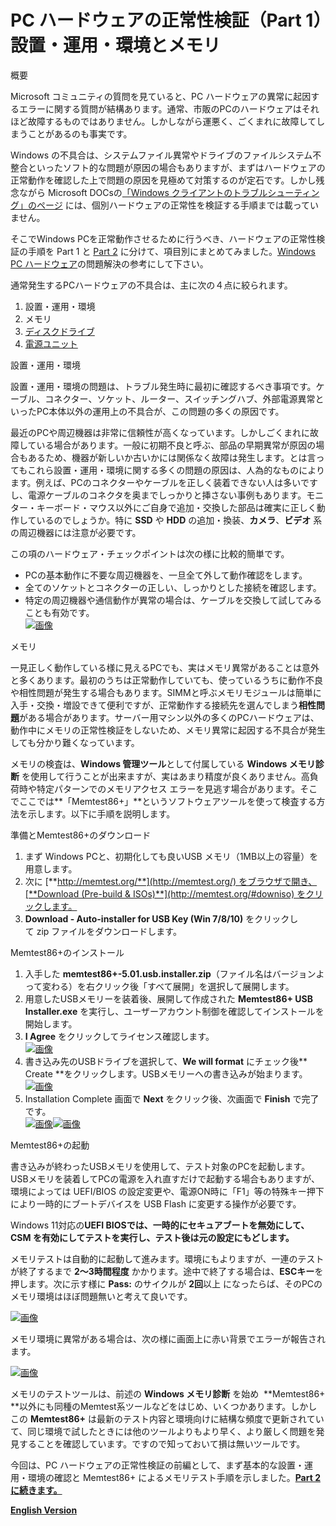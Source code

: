 # PC ハードウェアの正常性検証（Part 1）設置・運用・環境とメモリ

概要

Microsoft コミュニティの質問を見ていると、PC ハードウェアの異常に起因するエラーに関する質問が結構あります。通常、市販のPCのハードウェアはそれほど故障するものではありません。しかしながら運悪く、ごくまれに故障してしまうことがあるのも事実です。

Windows の不具合は、システムファイル異常やドライブのファイルシステム不整合といったソフト的な問題が原因の場合もありますが、まずはハードウェアの正常動作を確認した上で問題の原因を見極めて対策するのが定石です。しかし残念ながら Microsoft DOCsの[「Windows クライアントのトラブルシューティング」のページ](https://docs.microsoft.com/ja-jp/troubleshoot/windows-client/welcome-windows-client?WT.mc_id=WDIT-MVP-35878) には、個別ハードウェアの正常性を検証する手順までは載っていません。

そこでWindows PCを正常動作させるために行うべき、ハードウェアの正常性検証の手順を Part 1 と [Part 2](https://answers.microsoft.com/ja-jp/windows/forum/all/pc/cb9cd87c-2745-45c5-9e6a-bfd8f6567898) に分けて、項目別にまとめてみました。[Windows PC ハードウェア](https://developer.microsoft.com/ja-jp/windows/hardware/?WT.mc_id=WDIT-MVP-35878)の問題解決の参考にして下さい。

通常発生するPCハードウェアの不具合は、主に次の４点に絞られます。

1. 設置・運用・環境
2. メモリ
3. [ディスクドライブ](https://answers.microsoft.com/ja-jp/windows/forum/all/pc/cb9cd87c-2745-45c5-9e6a-bfd8f6567898)
4. [電源ユニット](https://answers.microsoft.com/ja-jp/windows/forum/all/pc/cb9cd87c-2745-45c5-9e6a-bfd8f6567898)

設置・運用・環境

設置・運用・環境の問題は、トラブル発生時に最初に確認するべき事項です。ケーブル、コネクター、ソケット、ルーター、スイッチングハブ、外部電源異常といったPC本体以外の運用上の不具合が、この問題の多くの原因です。

最近のPCや周辺機器は非常に信頼性が高くなっています。しかしごくまれに故障している場合があります。一般に初期不良と呼ぶ、部品の早期異常が原因の場合もあるため、機器が新しいか古いかには関係なく故障は発生します。とは言ってもこれら設置・運用・環境に関する多くの問題の原因は、人為的なものによります。例えば、PCのコネクターやケーブルを正しく装着できない人は多いですし、電源ケーブルのコネクタを奥までしっかりと挿さない事例もあります。モニター・キーボード・マウス以外にご自身で追加・交換した部品は確実に正しく動作しているのでしょうか。特に **SSD** や **HDD** の追加・換装、**カメラ**、**ビデオ** 系の周辺機器には注意が必要です。

この項のハードウェア・チェックポイントは次の様に比較的簡単です。

- PCの基本動作に不要な周辺機器を、一旦全て外して動作確認をします。
- 全てのソケットとコネクターの正しい、しっかりとした接続を確認します。
- 特定の周辺機器や通信動作が異常の場合は、ケーブルを交換して試してみることも有効です。  
[![画像](d736f45c-a070-44a2-afab-6b94984ac863.png)](d736f45c-a070-44a2-afab-6b94984ac863.png)

メモリ

一見正しく動作している様に見えるPCでも、実はメモリ異常があることは意外と多くあります。最初のうちは正常動作していても、使っているうちに動作不良や相性問題が発生する場合もあります。SIMMと呼ぶメモリモジュールは簡単に入手・交換・増設できて便利ですが、正常動作する接続先を選んでしまう**相性問題**がある場合があります。サーバー用マシン以外の多くのPCハードウェアは、動作中にメモリの正常性検証をしないため、メモリ異常に起因する不具合が発生しても分かり難くなっています。

メモリの検査は、**Windows 管理ツール**として付属している **Windows メモリ診断** を使用して行うことが出来ますが、実はあまり精度が良くありません。高負荷時や特定パターンでのメモリアクセス エラーを見逃す場合があります。そこでここでは**「Memtest86+」**というソフトウェアツールを使って検査する方法を示します。以下に手順を説明します。

準備とMemtest86+のダウンロード

1. まず Windows PCと、初期化しても良いUSB メモリ（1MB以上の容量）を用意します。
2. 次に [**http://memtest.org/**](http://memtest.org/) をブラウザで開き、[**Download (Pre-build & ISOs)**](http://memtest.org/#downiso) をクリックします。
3. **Download - Auto-installer for USB Key (Win 7/8/10)** をクリックして zip ファイルをダウンロードします。

Memtest86+のインストール

1. 入手した **memtest86+-5.01.usb.installer.zip**（ファイル名はバージョンよって変わる）を右クリック後「すべて展開」を選択して展開します。
2. 用意したUSBメモリーを装着後、展開して作成された **Memtest86+ USB Installer.exe** を実行し、ユーザーアカウント制御を確認してインストールを開始します。
3. **I Agree** をクリックしてライセンス確認します。  
[![画像](84bf1d70-50aa-4b54-8526-33c098583bb9.png)](84bf1d70-50aa-4b54-8526-33c098583bb9.png)
4. 書き込み先のUSBドライブを選択して、**We will format** にチェック後** Create **をクリックします。USBメモリーへの書き込みが始まります。  
[![画像](10b23320-7569-4bc4-9494-623f54257b76.png)](10b23320-7569-4bc4-9494-623f54257b76.png)
5. Installation Complete 画面で **Next** をクリック後、次画面で **Finish** で完了です。  
[![画像](e0107e98-67b9-4d0e-a1bf-5e285b3a911d.png)](e0107e98-67b9-4d0e-a1bf-5e285b3a911d.png)[![画像](0ffcf396-0bb5-4a3d-8271-469eed52cda5.png)](0ffcf396-0bb5-4a3d-8271-469eed52cda5.png)

Memtest86+の起動

書き込みが終わったUSBメモリを使用して、テスト対象のPCを起動します。USBメモリを装着してPCの電源を入れ直すだけで起動する場合もありますが、環境によっては UEFI/BIOS の設定変更や、電源ON時に「F1」等の特殊キー押下により一時的にブートデバイスを USB Flash に変更する操作が必要です。

Windows 11対応の**UEFI BIOSでは、一時的にセキュアブートを無効にして、CSM を有効にしてテストを実行し、テスト後は元の設定にもどします。**

メモリテストは自動的に起動して進みます。環境にもよりますが、一連のテストが終了するまで **2～3時間程度** かかります。途中で終了する場合は、**ESCキー**を押します。次に示す様に **Pass:** のサイクルが **2回**以上 になったらば、そのPCのメモリ環境はほぼ問題無いと考えて良いです。

[![画像](b952c886-a891-479a-a2d9-72d5581a7446.png)](b952c886-a891-479a-a2d9-72d5581a7446.png)

メモリ環境に異常がある場合は、次の様に画面上に赤い背景でエラーが報告されます。

[![画像](60d2e000-a95c-46c3-993a-7e91612e4cc5.png)](60d2e000-a95c-46c3-993a-7e91612e4cc5.png)

メモリのテストツールは、前述の **Windows メモリ診断** を始め  **Memtest86+ **以外にも同種のMemtest系ツールなどをはじめ、いくつかあります。しかしこの **Memtest86+** は最新のテスト内容と環境向けに結構な頻度で更新されていて、同じ環境で試したときには他のツールよりもより早く、より厳しく問題を発見することを確認しています。ですので知っておいて損は無いツールです。

今回は、PC ハードウェアの正常性検証の前編として、まず基本的な設置・運用・環境の確認と Memtest86+ によるメモリテスト手順を示しました。[**Part 2に続きます。**](https://answers.microsoft.com/ja-jp/windows/forum/all/pc/cb9cd87c-2745-45c5-9e6a-bfd8f6567898)

[**English Version**](https://answers.microsoft.com/en-us/windows/forum/all/pc-hardware-health-verification-part1/3a019498-54c5-441f-b0c1-a14cdb6fd899)
